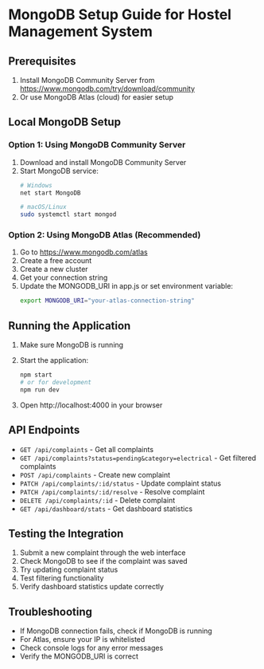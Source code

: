 # MongoDB Setup Guide for Hostel Management System

## Prerequisites
1. Install MongoDB Community Server from https://www.mongodb.com/try/download/community
2. Or use MongoDB Atlas (cloud) for easier setup

## Local MongoDB Setup

### Option 1: Using MongoDB Community Server
1. Download and install MongoDB Community Server
2. Start MongoDB service:
   ```bash
   # Windows
   net start MongoDB
   
   # macOS/Linux
   sudo systemctl start mongod
   ```

### Option 2: Using MongoDB Atlas (Recommended)
1. Go to https://www.mongodb.com/atlas
2. Create a free account
3. Create a new cluster
4. Get your connection string
5. Update the MONGODB_URI in app.js or set environment variable:
   ```bash
   export MONGODB_URI="your-atlas-connection-string"
   ```

## Running the Application

1. Make sure MongoDB is running
2. Start the application:
   ```bash
   npm start
   # or for development
   npm run dev
   ```

3. Open http://localhost:4000 in your browser

## API Endpoints

- `GET /api/complaints` - Get all complaints
- `GET /api/complaints?status=pending&category=electrical` - Get filtered complaints
- `POST /api/complaints` - Create new complaint
- `PATCH /api/complaints/:id/status` - Update complaint status
- `PATCH /api/complaints/:id/resolve` - Resolve complaint
- `DELETE /api/complaints/:id` - Delete complaint
- `GET /api/dashboard/stats` - Get dashboard statistics

## Testing the Integration

1. Submit a new complaint through the web interface
2. Check MongoDB to see if the complaint was saved
3. Try updating complaint status
4. Test filtering functionality
5. Verify dashboard statistics update correctly

## Troubleshooting

- If MongoDB connection fails, check if MongoDB is running
- For Atlas, ensure your IP is whitelisted
- Check console logs for any error messages
- Verify the MONGODB_URI is correct
